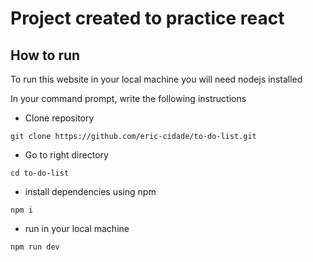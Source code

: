 # Project created to practice react
 
## How to run

To run this website in your local machine you will need nodejs installed

In your command prompt, write the following instructions

- Clone repository
```
git clone https://github.com/eric-cidade/to-do-list.git
```

- Go to right directory
```
cd to-do-list
```

- install dependencies using npm
```
npm i
```

- run in your local machine
```
npm run dev
```
